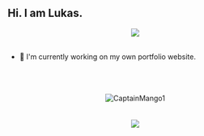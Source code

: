 ## Hi. I am Lukas.

<div align="center">
    <img src="https://komarev.com/ghpvc/?username=CaptainMango1&color=green"/>
  <br>
  <br>
  </div>

- 🧪 I'm currently working on my own portfolio website.

<div align="center">
  <br>
  <br>
  <br>
  <img src="https://github-profile-trophy.vercel.app/?username=CaptainMango1&theme=gruvbox&row=2&column=3" alt="CaptainMango1" />
  <br>
  <br>
  <br>
  <a href="https://discord.com/users/604793540395925536"><img src="https://lanyard.cnrad.dev/api/604793540395925536" /></a>
  </div>
